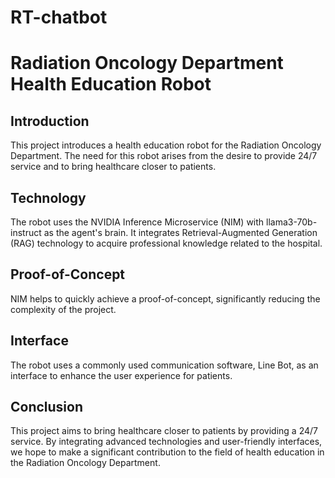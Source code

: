 # RT-chatbot

# Radiation Oncology Department Health Education Robot

## Introduction
This project introduces a health education robot for the Radiation Oncology Department. The need for this robot arises from the desire to provide 24/7 service and to bring healthcare closer to patients.

## Technology
The robot uses the NVIDIA Inference Microservice (NIM) with llama3-70b-instruct as the agent's brain. It integrates Retrieval-Augmented Generation (RAG) technology to acquire professional knowledge related to the hospital.

## Proof-of-Concept
NIM helps to quickly achieve a proof-of-concept, significantly reducing the complexity of the project.

## Interface
The robot uses a commonly used communication software, Line Bot, as an interface to enhance the user experience for patients.

## Conclusion
This project aims to bring healthcare closer to patients by providing a 24/7 service. By integrating advanced technologies and user-friendly interfaces, we hope to make a significant contribution to the field of health education in the Radiation Oncology Department.
